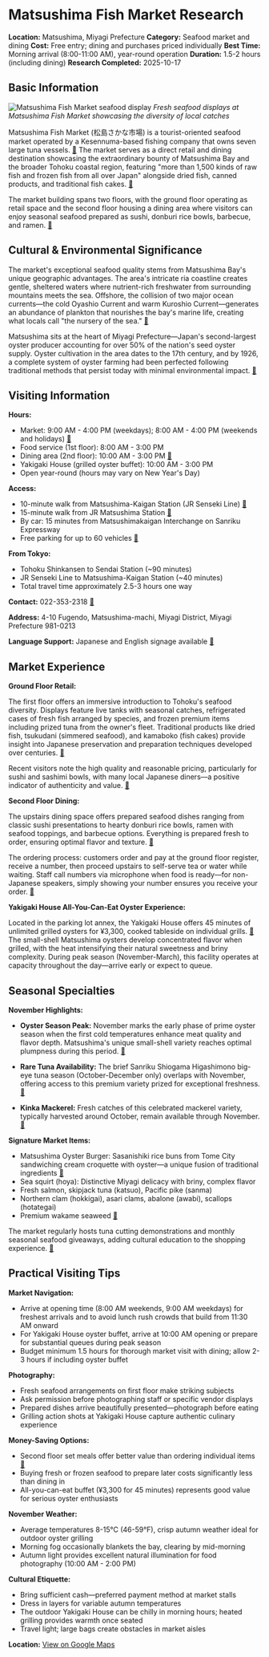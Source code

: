 # Matsushima Fish Market Research

**Location:** Matsushima, Miyagi Prefecture
**Category:** Seafood market and dining
**Cost:** Free entry; dining and purchases priced individually
**Best Time:** Morning arrival (8:00-11:00 AM), year-round operation
**Duration:** 1.5-2 hours (including dining)
**Research Completed:** 2025-10-17

## Basic Information

![Matsushima Fish Market seafood display](https://discoversendai.travel/wp-content/uploads/2021/09/65-1_Matsushima-Fish-Market.jpg)
*Fresh seafood displays at Matsushima Fish Market showcasing the diversity of local catches*

Matsushima Fish Market (松島さかな市場) is a tourist-oriented seafood market operated by a Kesennuma-based fishing company that owns seven large tuna vessels. [🔗](https://www.sakana-ichiba.co.jp/en/) The market serves as a direct retail and dining destination showcasing the extraordinary bounty of Matsushima Bay and the broader Tohoku coastal region, featuring "more than 1,500 kinds of raw fish and frozen fish from all over Japan" alongside dried fish, canned products, and traditional fish cakes. [🔗](https://www.sakana-ichiba.co.jp/en/)

The market building spans two floors, with the ground floor operating as retail space and the second floor housing a dining area where visitors can enjoy seasonal seafood prepared as sushi, donburi rice bowls, barbecue, and ramen. [🔗](https://www.sakana-ichiba.co.jp/en/)

## Cultural & Environmental Significance

The market's exceptional seafood quality stems from Matsushima Bay's unique geographic advantages. The area's intricate ria coastline creates gentle, sheltered waters where nutrient-rich freshwater from surrounding mountains meets the sea. Offshore, the collision of two major ocean currents—the cold Oyashio Current and warm Kuroshio Current—generates an abundance of plankton that nourishes the bay's marine life, creating what locals call "the nursery of the sea." [🔗](https://matcha-jp.com/en/22326)

Matsushima sits at the heart of Miyagi Prefecture—Japan's second-largest oyster producer accounting for over 50% of the nation's seed oyster supply. Oyster cultivation in the area dates to the 17th century, and by 1926, a complete system of oyster farming had been perfected following traditional methods that persist today with minimal environmental impact. [🔗](https://matcha-jp.com/en/22326)

## Visiting Information

**Hours:**
- Market: 9:00 AM - 4:00 PM (weekdays); 8:00 AM - 4:00 PM (weekends and holidays) [🔗](https://www.gltjp.com/en/directory/item/13009/)
- Food service (1st floor): 8:00 AM - 3:00 PM
- Dining area (2nd floor): 10:00 AM - 3:00 PM [🔗](https://discoversendai.travel/places/matsushima-fish-market/)
- Yakigaki House (grilled oyster buffet): 10:00 AM - 3:00 PM
- Open year-round (hours may vary on New Year's Day)

**Access:**
- 10-minute walk from Matsushima-Kaigan Station (JR Senseki Line) [🔗](https://discoversendai.travel/places/matsushima-fish-market/)
- 15-minute walk from JR Matsushima Station [🔗](https://www.gltjp.com/en/directory/item/13009/)
- By car: 15 minutes from Matsushimakaigan Interchange on Sanriku Expressway
- Free parking for up to 60 vehicles [🔗](https://www.sakana-ichiba.co.jp/en/)

**From Tokyo:**
- Tohoku Shinkansen to Sendai Station (~90 minutes)
- JR Senseki Line to Matsushima-Kaigan Station (~40 minutes)
- Total travel time approximately 2.5-3 hours one way

**Contact:** 022-353-2318 [🔗](https://discoversendai.travel/places/matsushima-fish-market/)

**Address:** 4-10 Fugendo, Matsushima-machi, Miyagi District, Miyagi Prefecture 981-0213

**Language Support:** Japanese and English signage available [🔗](https://discoversendai.travel/places/matsushima-fish-market/)

## Market Experience

**Ground Floor Retail:**

The first floor offers an immersive introduction to Tohoku's seafood diversity. Displays feature live tanks with seasonal catches, refrigerated cases of fresh fish arranged by species, and frozen premium items including prized tuna from the owner's fleet. Traditional products like dried fish, tsukudani (simmered seafood), and kamaboko (fish cakes) provide insight into Japanese preservation and preparation techniques developed over centuries. [🔗](https://www.sakana-ichiba.co.jp/en/)

Recent visitors note the high quality and reasonable pricing, particularly for sushi and sashimi bowls, with many local Japanese diners—a positive indicator of authenticity and value. [🔗](https://www.tripadvisor.com/Attraction_Review-g319095-d8323545-Reviews-Matsushima_Fish_Market-Matsushima_machi_Miyagi_gun_Miyagi_Prefecture_Tohoku.html)

**Second Floor Dining:**

The upstairs dining space offers prepared seafood dishes ranging from classic sushi presentations to hearty donburi rice bowls, ramen with seafood toppings, and barbecue options. Everything is prepared fresh to order, ensuring optimal flavor and texture. [🔗](https://www.tripadvisor.com/Attraction_Review-g319095-d8323545-Reviews-Matsushima_Fish_Market-Matsushima_machi_Miyagi_gun_Miyagi_Prefecture_Tohoku.html)

The ordering process: customers order and pay at the ground floor register, receive a number, then proceed upstairs to self-serve tea or water while waiting. Staff call numbers via microphone when food is ready—for non-Japanese speakers, simply showing your number ensures you receive your order. [🔗](https://en.japantravel.com/miyagi/matsushima-fish-market/28971)

**Yakigaki House All-You-Can-Eat Oyster Experience:**

Located in the parking lot annex, the Yakigaki House offers 45 minutes of unlimited grilled oysters for ¥3,300, cooked tableside on individual grills. [🔗](https://www.gltjp.com/en/directory/item/13009/) The small-shell Matsushima oysters develop concentrated flavor when grilled, with the heat intensifying their natural sweetness and briny complexity. During peak season (November-March), this facility operates at capacity throughout the day—arrive early or expect to queue.

## Seasonal Specialties

**November Highlights:**

- **Oyster Season Peak:** November marks the early phase of prime oyster season when the first cold temperatures enhance meat quality and flavor depth. Matsushima's unique small-shell variety reaches optimal plumpness during this period. [🔗](https://matcha-jp.com/en/22326)

- **Rare Tuna Availability:** The brief Sanriku Shiogama Higashimono big-eye tuna season (October-December only) overlaps with November, offering access to this premium variety prized for exceptional freshness. [🔗](https://livejapan.com/en/in-tohoku/in-pref-miyagi/in-sendai_matsushima/article-a3000068/)

- **Kinka Mackerel:** Fresh catches of this celebrated mackerel variety, typically harvested around October, remain available through November. [🔗](https://www.gltjp.com/en/directory/item/13009/)

**Signature Market Items:**

- Matsushima Oyster Burger: Sasanishiki rice buns from Tome City sandwiching cream croquette with oyster—a unique fusion of traditional ingredients [🔗](https://www.gltjp.com/en/directory/item/13009/)
- Sea squirt (hoya): Distinctive Miyagi delicacy with briny, complex flavor
- Fresh salmon, skipjack tuna (katsuo), Pacific pike (sanma)
- Northern clam (hokkigai), asari clams, abalone (awabi), scallops (hotategai)
- Premium wakame seaweed [🔗](https://discoversendai.travel/places/culinary-matsushima/)

The market regularly hosts tuna cutting demonstrations and monthly seasonal seafood giveaways, adding cultural education to the shopping experience. [🔗](https://www.j-g-a.org/matsushimafishmarket-bf.html)

## Practical Visiting Tips

**Market Navigation:**
- Arrive at opening time (8:00 AM weekends, 9:00 AM weekdays) for freshest arrivals and to avoid lunch rush crowds that build from 11:30 AM onward
- For Yakigaki House oyster buffet, arrive at 10:00 AM opening or prepare for substantial queues during peak season
- Budget minimum 1.5 hours for thorough market visit with dining; allow 2-3 hours if including oyster buffet

**Photography:**
- Fresh seafood arrangements on first floor make striking subjects
- Ask permission before photographing staff or specific vendor displays
- Prepared dishes arrive beautifully presented—photograph before eating
- Grilling action shots at Yakigaki House capture authentic culinary experience

**Money-Saving Options:**
- Second floor set meals offer better value than ordering individual items [🔗](https://www.tripadvisor.com/Attraction_Review-g319095-d8323545-Reviews-Matsushima_Fish_Market-Matsushima_machi_Miyagi_gun_Miyagi_Prefecture_Tohoku.html)
- Buying fresh or frozen seafood to prepare later costs significantly less than dining in
- All-you-can-eat buffet (¥3,300 for 45 minutes) represents good value for serious oyster enthusiasts

**November Weather:**
- Average temperatures 8-15°C (46-59°F), crisp autumn weather ideal for outdoor oyster grilling
- Morning fog occasionally blankets the bay, clearing by mid-morning
- Autumn light provides excellent natural illumination for food photography (10:00 AM - 2:00 PM)

**Cultural Etiquette:**
- Bring sufficient cash—preferred payment method at market stalls
- Dress in layers for variable autumn temperatures
- The outdoor Yakigaki House can be chilly in morning hours; heated grilling provides warmth once seated
- Travel light; large bags create obstacles in market aisles

**Location:** [View on Google Maps](https://maps.google.com/maps?q=38.3719493,141.0651699)
